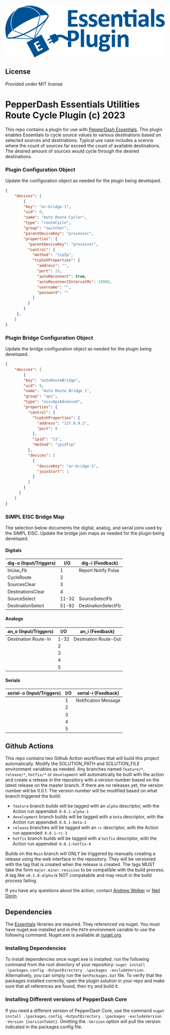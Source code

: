 ![PepperDash Logo](/images/essentials-plugin-blue.png)

## License

Provided under MIT license

# PepperDash Essentials Utilities Route Cycle Plugin (c) 2023

This repo contains a plugin for use with [PepperDash Essentials](https://github.com/PepperDash/Essentials). This plugin enables Essentials to cycle source values to various destinations based on selected sources and destinations. Typical use case includes a scenrio where the count of sources far exceed the count of available destinations. The desired amount of sources would cycle through the desired destinations.

### Plugin Configuration Object

Update the configuration object as needed for the plugin being developed.

```json
{
	"devices": [
		{
        "key": "ar-bridge-1",
        "uid": 0,
        "name": "Auto Route Cycler",
        "type": "routeCycle",
        "group": "switcher",
        "parentDeviceKey": "processor",
        "properties": {
          "parentDeviceKey": "processor",
          "control": {
            "method": "tcpIp",
            "tcpSshProperties": {
              "address": "",
              "port": 23,
              "autoReconnect": true,
              "autoReconnectIntervalMs": 10000,
              "username": "",
              "password": ""
            }
          }
        }
     },		
	]
}
```

### Plugin Bridge Configuration Object

Update the bridge configuration object as needed for the plugin being developed.

```json
{
	"devices": [
		{
        "key": "autoRouteBridge",
        "uid": 0,
        "name": "Auto Route Bridge 1",
        "group": "api",
        "type": "eiscApiAdvanced",
        "properties": {
          "control": {
            "tcpSshProperties": {
              "address": "127.0.0.2",
              "port": 0
            },
            "ipid": "11",
            "method": "ipidTcp"
          },
          "devices": [
            {
              "deviceKey": "ar-bridge-1",
              "joinStart": 1
            }
          ]
        }
      }
	]
}
```

### SiMPL EISC Bridge Map

The selection below documents the digital, analog, and serial joins used by the SiMPL EISC. Update the bridge join maps as needed for the plugin being developed.

#### Digitals
| dig-o (Input/Triggers)     | I/O   | dig-i (Feedback)     |
|----------------------------|-------|----------------------|
| InUse_Fb                   | 1     | Report Notify Pulse  |
| CycleRoute                 | 2     |                      |
| SourcesClear               | 3     |                      |
| DestinationsClear          | 4     |                      |
| SourceSelect               | 11-32 | SourceSelectFb       |
| DestinationSelect          | 51-82 | DestinationSelectFb  |

#### Analogs
| an_o (Input/Triggers) | I/O  | an_i (Feedback) |
|-----------------------|------|-----------------|
| Destination Route-In  | 1-32 | Destination Route-Out |
|                       | 2    |                       |
|                       | 3    |                       |
|                       | 4    |                       |
|                       | 5    |                       |

#### Serials
| serial-o (Input/Triggers) | I/O | serial-i (Feedback)  |
|---------------------------|-----|----------------------|
|                           | 1   | Notification Message |
|                           | 2   |                      |
|                           | 3   |                      |
|                           | 4   |                      |
|                           | 5   |                      |

## Github Actions

This repo contains two Github Action workflows that will build this project automatically. Modify the SOLUTION_PATH and SOLUTION_FILE environment variables as needed. Any branches named `feature/*`, `release/*`, `hotfix/*` or `development` will automatically be built with the action and create a release in the repository with a version number based on the latest release on the master branch. If there are no releases yet, the version number will be 0.0.1. The version number will be modified based on what branch triggered the build:

- `feature` branch builds will be tagged with an `alpha` descriptor, with the Action run appended: `0.0.1-alpha-1`
- `development` branch builds will be tagged with a `beta` descriptor, with the Action run appended: `0.0.1-beta-2`
- `release` branches will be tagged with an `rc` descriptor, with the Action run appended: `0.0.1-rc-3`
- `hotfix` branch builds will be tagged with a `hotfix` descriptor, with the Action run appended: `0.0.1-hotfix-4`

Builds on the `Main` branch will ONLY be triggered by manually creating a release using the web interface in the repository. They will be versioned with the tag that is created when the release is created. The tags MUST take the form `major.minor.revision` to be compatible with the build process. A tag like `v0.1.0-alpha` is NOT compatabile and may result in the build process failing.

If you have any questions about the action, contact [Andrew Welker](awelker@pepperdash.com) or [Neil Dorin](ndorin@pepperdash.com).

## Dependencies

The [Essentials](https://github.com/PepperDash/Essentials) libraries are required. They referenced via nuget. You must have nuget.exe installed and in the `PATH` environment variable to use the following command. Nuget.exe is available at [nuget.org](https://dist.nuget.org/win-x86-commandline/latest/nuget.exe).

### Installing Dependencies

To install dependencies once nuget.exe is installed, run the following command from the root directory of your repository:
`nuget install .\packages.config -OutputDirectory .\packages -excludeVersion`.
Alternatively, you can simply run the `GetPackages.bat` file.
To verify that the packages installed correctly, open the plugin solution in your repo and make sure that all references are found, then try and build it.

### Installing Different versions of PepperDash Core

If you need a different version of PepperDash Core, use the command `nuget install .\packages.config -OutputDirectory .\packages -excludeVersion -Version {versionToGet}`. Omitting the `-Version` option will pull the version indicated in the packages.config file.